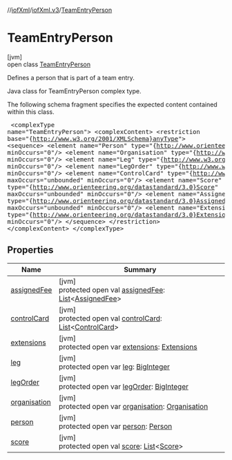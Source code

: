 //[iofXml](../../../index.md)/[iofXml.v3](../index.md)/[TeamEntryPerson](index.md)

# TeamEntryPerson

[jvm]\
open class [TeamEntryPerson](index.md)

Defines a person that is part of a team entry. <p>Java class for TeamEntryPerson complex type. <p>The following schema fragment specifies the expected content contained within this class. <pre> &lt;complexType name="TeamEntryPerson"&gt; &lt;complexContent&gt; &lt;restriction base="{http://www.w3.org/2001/XMLSchema}anyType"&gt; &lt;sequence&gt; &lt;element name="Person" type="{http://www.orienteering.org/datastandard/3.0}Person" minOccurs="0"/&gt; &lt;element name="Organisation" type="{http://www.orienteering.org/datastandard/3.0}Organisation" minOccurs="0"/&gt; &lt;element name="Leg" type="{http://www.w3.org/2001/XMLSchema}integer" minOccurs="0"/&gt; &lt;element name="LegOrder" type="{http://www.w3.org/2001/XMLSchema}integer" minOccurs="0"/&gt; &lt;element name="ControlCard" type="{http://www.orienteering.org/datastandard/3.0}ControlCard" maxOccurs="unbounded" minOccurs="0"/&gt; &lt;element name="Score" type="{http://www.orienteering.org/datastandard/3.0}Score" maxOccurs="unbounded" minOccurs="0"/&gt; &lt;element name="AssignedFee" type="{http://www.orienteering.org/datastandard/3.0}AssignedFee" maxOccurs="unbounded" minOccurs="0"/&gt; &lt;element name="Extensions" type="{http://www.orienteering.org/datastandard/3.0}Extensions" minOccurs="0"/&gt; &lt;/sequence&gt; &lt;/restriction&gt; &lt;/complexContent&gt; &lt;/complexType&gt; </pre>

## Properties

| Name | Summary |
|---|---|
| [assignedFee](assigned-fee.md) | [jvm]<br>protected open val [assignedFee](assigned-fee.md): [List](https://docs.oracle.com/javase/8/docs/api/java/util/List.html)<[AssignedFee](../-assigned-fee/index.md)> |
| [controlCard](control-card.md) | [jvm]<br>protected open val [controlCard](control-card.md): [List](https://docs.oracle.com/javase/8/docs/api/java/util/List.html)<[ControlCard](../-control-card/index.md)> |
| [extensions](extensions.md) | [jvm]<br>protected open var [extensions](extensions.md): [Extensions](../-extensions/index.md) |
| [leg](leg.md) | [jvm]<br>protected open var [leg](leg.md): [BigInteger](https://docs.oracle.com/javase/8/docs/api/java/math/BigInteger.html) |
| [legOrder](leg-order.md) | [jvm]<br>protected open var [legOrder](leg-order.md): [BigInteger](https://docs.oracle.com/javase/8/docs/api/java/math/BigInteger.html) |
| [organisation](organisation.md) | [jvm]<br>protected open var [organisation](organisation.md): [Organisation](../-organisation/index.md) |
| [person](person.md) | [jvm]<br>protected open var [person](person.md): [Person](../-person/index.md) |
| [score](score.md) | [jvm]<br>protected open val [score](score.md): [List](https://docs.oracle.com/javase/8/docs/api/java/util/List.html)<[Score](../-score/index.md)> |
